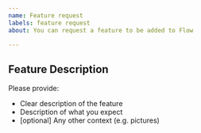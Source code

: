 ```yaml
---
name: Feature request
labels: feature request
about: You can request a feature to be added to Flow

---
```


<!--
Thank you for contributing to Flow and requesting a feature! Here are a few guidelines that you should follow so that your feature request gets reviewed more efficiently:
1) Make sure your feature request has a short and relevant title
2) Fill the following template as accurately as possible 
-->

## Feature Description
Please provide:
- Clear description of the feature
- Description of what you expect
- [optional] Any other context (e.g. pictures) 
